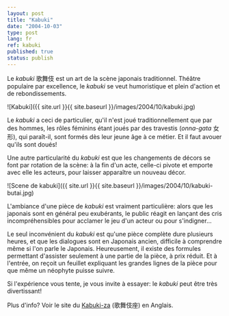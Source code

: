 ```yaml
---
layout: post
title: "Kabuki"
date: "2004-10-03"
type: post
lang: fr
ref: kabuki
published: true
status: publish
---
```




Le _kabuki_ 歌舞伎 est un art de la scène japonais traditionnel. Théâtre populaire par excellence, le _kabuki_ se veut humoristique et plein d'action et de rebondissements.

![Kabuki]({{ site.url }}{{ site.baseurl }}/images/2004/10/kabuki.jpg)

Le _kabuki_ a ceci de particulier, qu'il n'est joué traditionnellement que par des hommes, les rôles féminins étant joués par des travestis (_onna-gata_ 女形), qui paraît-il, sont formés dès leur jeune âge à ce métier. Et il faut avouer qu'ils sont doués!

Une autre particularité du _kabuki_ est que les changements de décors se font par rotation de la scène: à la fin d'un acte, celle-ci pivote et emporte avec elle les acteurs, pour laisser apparaître un nouveau décor.

![Scene de kabuki]({{ site.url }}{{ site.baseurl }}/images/2004/10/kabuki-butai.jpg)

L'ambiance d'une pièce de _kabuki_ est vraiment particulière: alors que les japonais sont en général peu exubérants, le public réagit en lançant des cris incompréhensibles pour acclamer le jeu d'un acteur ou pour s'indigner...

Le seul inconvénient du _kabuki_ est qu'une pièce complète dure plusieurs heures, et que les dialogues sont en Japonais ancien, difficile à comprendre même si l'on parle le Japonais. Heureusement, il existe des formules permettant d'assister seulement à une partie de la pièce, à prix réduit. Et à l'entrée, on reçoit un feuillet expliquant les grandes lignes de la pièce pour que même un néophyte puisse suivre.

Si l'expérience vous tente, je vous invite à essayer: le _kabuki_ peut être très divertissant!

Plus d'info? Voir le site du [Kabuki-za](http://www.shochiku.co.jp/play/kabukiza/theater/index.html) (歌舞伎座) en Anglais.


